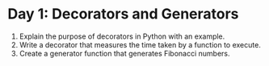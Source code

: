 # Day 1: Decorators and Generators
1. Explain the purpose of decorators in Python with an example.
2. Write a decorator that measures the time taken by a function to 
execute.
3. Create a generator function that generates Fibonacci numbers.
